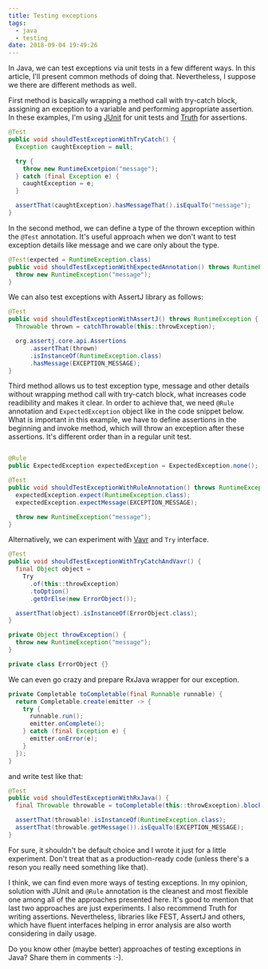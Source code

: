 ```yaml
---
title: Testing exceptions
tags:
  - java
  - testing
date: 2018-09-04 19:49:26
---
```



In Java, we can test exceptions via unit tests in a few different ways. In this article, I'll present common methods of doing that. Nevertheless, I suppose we there are different methods as well.

First method is basically wrapping a method call with try-catch block, assigning an exception to a variable and performing appropriate assertion. In these examples, I'm using [JUnit](https://junit.org) for unit tests and [Truth](https://google.github.io/truth/) for assertions.

```java
@Test
public void shouldTestExceptionWithTryCatch() {
  Exception caughtException = null;

  try {
    throw new RuntimeExcetpion("message");
  } catch (final Exception e) {
    caughtException = e;
  }

  assertThat(caughtException).hasMessageThat().isEqualTo("message");
}
```

In the second method, we can define a type of the thrown exception within the `@Test` annotation. It's useful approach when we don't want to test exception details like message and we care only about the type.

```java
@Test(expected = RuntimeException.class)
public void shouldTestExceptionWithExpectedAnnotation() throws RuntimeException {
  throw new RuntimeException("message");
}
```

We can also test exceptions with AssertJ library as follows:

```java
@Test
public void shouldTestExceptionWithAssertJ() throws RuntimeException {
  Throwable thrown = catchThrowable(this::throwException);

  org.assertj.core.api.Assertions
      .assertThat(thrown)
      .isInstanceOf(RuntimeException.class)
      .hasMessage(EXCEPTION_MESSAGE);
}
```

Third method allows us to test exception type, message and other details without wrapping method call with try-catch block, what increases code readibility and makes it clear. In order to achieve that, we need `@Rule` annotation and `ExpectedException` object like in the code snippet below. What is important in this example, we have to define assertions in the beginning and invoke method, which will throw an exception after these assertions. It's different order than in a regular unit test.

```java

@Rule
public ExpectedException expectedException = ExpectedException.none();

@Test
public void shouldTestExceptionWithRuleAnnotation() throws RuntimeException {
  expectedException.expect(RuntimeException.class);
  expectedException.expectMessage(EXCEPTION_MESSAGE);

  throw new RuntimeException("message");
}
```

Alternatively, we can experiment with [Vavr](https://www.vavr.io/) and `Try` interface.

```java
@Test
public void shouldTestExceptionWithTryCatchAndVavr() {
  final Object object = 
    Try
      .of(this::throwException)
      .toOption()
      .getOrElse(new ErrorObject());

  assertThat(object).isInstanceOf(ErrorObject.class);
}

private Object throwException() {
  throw new RuntimeException("message");
}

private class ErrorObject {}
```

We can even go crazy and prepare RxJava wrapper for our exception.

```java
private Completable toCompletable(final Runnable runnable) {
  return Completable.create(emitter -> {
    try {
      runnable.run();
      emitter.onComplete();
    } catch (final Exception e) {
      emitter.onError(e);
    }
  });
}
```

and write test like that:

```java
@Test
public void shouldTestExceptionWithRxJava() {
  final Throwable throwable = toCompletable(this::throwException).blockingGet();

  assertThat(throwable).isInstanceOf(RuntimeException.class);
  assertThat(throwable.getMessage()).isEqualTo(EXCEPTION_MESSAGE);
}
```

For sure, it shouldn't be default choice and I wrote it just for a little experiment. Don't treat that as a production-ready code (unless there's a reson you really need something like that).

I think, we can find even more ways of testing exceptions. In my opinion, solution with JUnit and `@Rule` annotation is the cleanest and most flexible one among all of the approaches presented here. It's good to mention that last two approaches are just experiments. I also recommend Truth for writing assertions. Nevertheless, libraries like FEST, AssertJ and others, which have fluent interfaces helping in error analysis are also worth considering in daily usage.

Do you know other (maybe better) approaches of testing exceptions in Java? Share them in comments :-).
